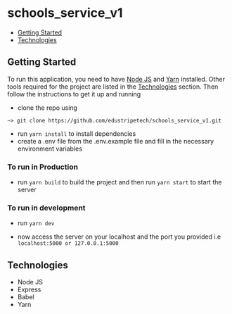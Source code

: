 # schools_service_v1

* [Getting Started](#getting-started)
* [Technologies](#technologies)

## Getting Started

To run this application, you need to have [Node JS](https://nodejs.org/en/) and [Yarn](https://yarnpkg.com/) installed. Other tools required for the project are listed in the [Technologies](#technologies) section. Then follow the instructions to get
it up and running

- clone the repo using 
```shell
~> git clone https://github.com/edustripetech/schools_service_v1.git
```
- run `yarn install` to install dependencies
- create a .env file from the .env.example file and fill in the necessary environment variables

### To run in Production
- run `yarn build` to build the project and then run `yarn start` to start the server

### To run in development
- run `yarn dev`

- now access the server on your localhost and the port you provided i.e `localhost:5000 or 127.0.0.1:5000`

## Technologies

- Node JS
- Express
- Babel
- Yarn 
